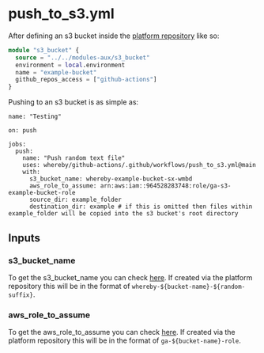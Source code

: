 # push_to_s3.yml

After defining an s3 bucket inside the [platform repository](https://github.com/whereby/platform) like so:

```tf
module "s3_bucket" {
  source = "../../modules-aux/s3_bucket"
  environment = local.environment
  name = "example-bucket"
  github_repos_access = ["github-actions"]
}
```

Pushing to an s3 bucket is as simple as:

```gh
name: "Testing"

on: push

jobs:
  push:
    name: "Push random text file"
    uses: whereby/github-actions/.github/workflows/push_to_s3.yml@main
    with: 
      s3_bucket_name: whereby-example-bucket-sx-wmbd
      aws_role_to_assume: arn:aws:iam::964528283748:role/ga-s3-example-bucket-role
      source_dir: example_folder
      destination_dir: example # if this is omitted then files within example_folder will be copied into the s3 bucket's root directory
```
## Inputs

### s3_bucket_name

To get the s3_bucket_name you can check [here](https://s3.console.aws.amazon.com/s3/buckets?region=eu-west-1&region=eu-west-1). If created via the platform repository this will be in the format of `whereby-${bucket-name}-${random-suffix}`.

### aws_role_to_assume

To get the aws_role_to_assume you can check [here](https://us-east-1.console.aws.amazon.com/iamv2/home?region=eu-west-1#/roles). If created via the platform repository this will be in the format of `ga-${bucket-name}-role`.


